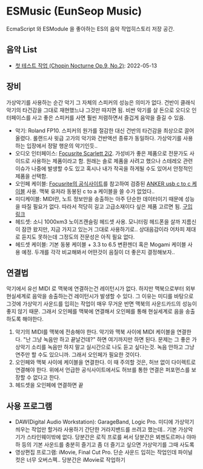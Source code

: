 # ESMusic (EunSeop Music)

EcmaScript 와 ESModule 을 좋아하는 ES의 음악 작업히스토리 저장 공간.

## 음악 List

- [첫 테스트 작업 (Chopin Nocturne Op.9, No.2)](https://github.com/LimEunSeop/ESMusic/blob/main/TestRecording/Chopin%20Nocturne%20Op.9%20No.2%20-%20Eunseop.mp3?raw=true): 2022-05-13

## 장비

가상악기를 사용하는 순간 악기 그 자체의 스피커의 성능은 의미가 없다. 건반이 클래식악기의 타건감을 그대로 재현했느냐 그것만 따지면 됨. 비싼 악기를 살 돈으로 오디오 인터페이스를 사고 좋은 스피커를 사면 훨씬 저렴하면서 즐겁게 음악을 즐길 수 있음.

- 악기: Roland FP10. 스피커의 원가를 절감한 대신 건반의 타건감을 최상으로 끌어올렸다. 롤랜드사 윗급 고가의 악기와 건반액션 종류가 동일하다. 가상악기를 사용하는 입장에서 정말 행운의 악기인듯..
- 오디오 인터페이스: [Focusrite Scarlett 2i2](https://focusrite.com/ko/usb-audio-interface/scarlett/scarlett-2i2). 가성비가 좋은 제품으로 전문가도 사이드로 사용하는 제품이라고 함. 원래는 솔로 제품을 사려고 했으나 스테레오 관련 이슈가 나중에 발생할 수도 있고 혹시나 내가 작곡을 하게될 수도 있어서 안정적인 제품을 선택함.
- 오인페 케이블: [Focusrite의 공식사이트](https://support.focusrite.com/hc/en-gb/articles/360007885360-Scarlett-3rd-Gen-USB-C-to-USB-C-connectivity-)를 참고하여 검증된 [ANKER usb c to c 케이블](https://smartstore.naver.com/anker/products/6031900318?NaPm=ct%3Dl35f6f0b%7Cci%3Dcheckout%7Ctr%3Dppc%7Ctrx%3D%7Chk%3Dd8e93c15367f842d9015b45d018b69f05090159e) 사용. 맥북 유저라 동봉된 c to a 케이블을 쓸 수가 없었다..
- 미디케이블: MIDI란, 노트 정보만을 송출하는 아주 단순한 데이터이기 때문에 성능을 따질 필요가 없다. 따라서 적당히 길고 고급소재이다 싶은 제품 고르면 됨. [구입 링크](https://inflow.pay.naver.com/rd?no=510819782&tr=ppc&pType=P&retUrl=https%3A%2F%2Fsmartstore.naver.com%2Fmain%2Fproducts%2F5882371174&vcode=uRdNG%2BTyddsKf%2Bh1MSzXj%2BmF0g3tI732njFSPgWUWcSpFxsxHa1RcRwHVJhfAV0ov7ilUSoYDzaPwlp%2Fa%2BrUNodS%2F3K%2Fh5GXH%2FESJhKbE%2BYHsReNIibwb5Ms85Xf2PKd)
- 헤드셋: 소니 1000xm3 노이즈캔슬링 헤드셋 사용. 모니터링 헤드폰을 살까 지름신이 잠깐 왔지만, 지금 가지고 있는거 그대로 사용하기로.. 상대음감이라 어차피 제대로 듣지도 못하는데 그정도의 전문성은 아직 필요 없다.
- 헤드셋 케이블: 기본 동봉 케이블 + 3.3 to 6.5 변환젠더 혹은 Mogami 케이블 사용 예정. 두개를 각각 비교해봐서 어떤것이 음질이 더 좋은지 결정해보자..

## 연결법

악기에서 유선 MIDI 로 맥북에 연결하는건 레이턴시가 없다. 하지만 맥북으로부터 외부 현실세계로 음악을 송출하는건 레이턴시가 발생할 수 있다. 그 이유는 미디를 바탕으로 그것에 가상악기 사운드를 입히는 작업이 매우 무거운 반면 맥북의 사운드카드의 성능이 좋지 않기 때문. 그래서 오인페를 맥북에 연결해서 오인페를 통해 현실세계로 음을 송출하도록 해야한다.

1. 악기의 MIDI를 맥북에 전송해야 한다. 악기와 맥북 사이에 MIDI 케이블을 연결한다.  "난 그냥 녹음만 하고 끝날건데?" 하면 여기까지만 하면 된다. 문제는 그 좋은 가상악기 소리를 녹음만 하지 말고 실시간으로 나도 듣고 싶다는것. 녹음 안하고 그냥 연주만 할 수도 있으니까. 그래서 오인페가 필요한 것이다.
2. 오인페와 맥북 사이에 케이블을 연결한다. 이 때 주의할 것은, 허브 없이 다이렉트로 연결해야 한다. 위에서 언급한 공식사이트에서도 허브를 통한 연결은 퍼포먼스를 보장할 수 없다고 한다.
3. 헤드셋을 오인페에 연결하면 끝

## 사용 프로그램

- DAW(Digital Audio Workstation): GarageBand, Logic Pro. 미디에 가상악기 씌우는 작업만 할거라 사용하기 간단한 거라지밴드를 쓰려고 했는데.. 기본 가상악기가 스타인웨이밖에 없다. 당분간은 로직 프로를 써서 당분간은 뵈젠도르퍼나 야마하 등의 기본 사운드를 충분히 즐기고 좀 더 즐기고 싶으면 가상악기를 그때 사도록
- 영상편집 프로그램: iMovie, Final Cut Pro. 단순 사운드 입히는 작업인데 파이널컷은 너무 오버스펙.. 당분간은 iMovie로 작업하기
